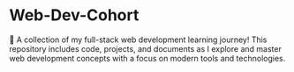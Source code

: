 # Web-Dev-Cohort
🌟 A collection of my full-stack web development learning journey! This repository includes code, projects, and documents as I explore and master web development concepts with a focus on modern tools and technologies.

